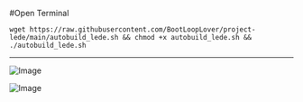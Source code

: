 #Open Terminal
```
wget https://raw.githubusercontent.com/BootLoopLover/project-lede/main/autobuild_lede.sh && chmod +x autobuild_lede.sh && ./autobuild_lede.sh
```
------

![Image](https://github.com/user-attachments/assets/b493a374-c244-4bab-bd05-4f6b1b8d86e8)

![Image](https://github.com/user-attachments/assets/52eb2851-77d2-4191-9df5-c194b69480e7)



